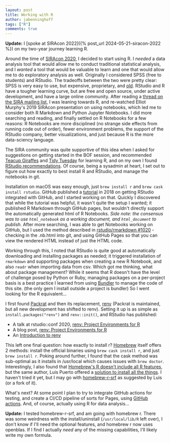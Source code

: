 ```yaml
---
layout: post
title: Working with R
author: jabenninghoff
tags: ["R"]
comments: true
---
```

**Update:** I [spoke at SIRAcon 2022]({% post_url 2024-05-21-siracon-2022 %}) on my two-year journey learning R.

Around the time of [SIRAcon 2020](https://societyinforisk.org), I decided to start using R. I *needed* a data analysis tool that would allow me to conduct traditional statistical analysis, and I *wanted* a tool that would be valuable to learn and one that would allow me to do exploratory analysis as well. Originally I considered SPSS (free to students) and RStudio. The tradeoffs between the two were pretty clear: SPSS is very easy to use, but expensive, proprietary, and [old](https://en.wikipedia.org/wiki/SPSS). RStudio and R have a tougher learning curve, but are free and open source, under active development, and have a large online community. After reading a [thread on the SIRA mailing list](https://groups.google.com/forum/#!msg/sira-public/T17qkvbwNhA/J42QjxbHAAAJ), I was leaning towards R, and re-watched Elliot Murphy's 2019 SIRAcon presentation on using notebooks, which led me to consider both R Markdown and Python Jupyter Notebooks. I did more searching and reading, and finally settled on R Notebooks for a few reasons: R Notebooks are more disciplined (no strange side effects from running code out of order), fewer environment problems, the support of the RStudio company, better visualizations, and just because R is the more data-sciency language.

The SIRA community was quite supportive of this idea when I asked for suggestions on getting started in the BOF session, and recommended [Teacup Giraffes](https://tinystats.github.io/teacups-giraffes-and-statistics/index.html) and [Tidy Tuesday](https://www.youtube.com/user/safe4democracy/videos) for learning R, and on my own I found [RStudio recommendations](https://education.rstudio.com/learn/beginner/). Of course, being a sysadmin at heart, I set out to figure out how exactly to best install R and RStudio, and manage the notebooks in git.

Installation on macOS was easy enough, just `brew install r` and `brew cask install rstudio`. GitHub published a [tutorial](https://resources.github.com/whitepapers/github-and-rstudio/) in 2018 on getting RStudio integrated with GitHub, and I started working on that. Quickly I discovered that while the tutorial was helpful, it wasn't quite the setup I wanted; it published R Markdown through GitHub pages, but wouldn't directly support the automatically generated html of R Notebooks. *Side note: the consensus was to use `html_notebook` as a working document, and `html_document` to publish.* After more searching, I was able to get Notebooks working on GitHub, but I used the method described in [rstudio/rmarkdown #1020](https://github.com/rstudio/rmarkdown/issues/1020) - checking in the .nb.html into git, and using GitHub Pages so that you can view the rendered HTML instead of just the HTML code.

Working through this, I noted that RStudio is quite good at automatically downloading and installing packages as needed; it triggered installation of `rmarkdown` and supporting packages when creating a new R Notebook, and also `readr` when importing data from csv. Which got me thinking, what about package management? While it seems that R doesn't have the level of challenge posed by Python or Ruby, managing packages on a per-project basis is a best practice I learned from using [Bundler](https://bundler.io) to manage the code of this site. (the only gem I install outside a project is bundler) So I went looking for the R equivalent...

I first found [Packrat](https://rstudio.github.io/packrat/) and then its replacement, [renv](https://github.com/rstudio/renv) (Packrat is maintained, but all new development has shifted to renv). Setting it up is as simple as `install.packages("renv")` and `renv::init()`, and RStudio has published:

- A talk at rstudio::conf 2020, [renv: Project Environments for R](https://rstudio.com/resources/rstudioconf-2020/renv-project-environments-for-r/)
- A blog post, [renv: Project Environments for R](https://blog.rstudio.com/2019/11/06/renv-project-environments-for-r/)
- An [Introduction to renv](https://rstudio.github.io/renv/articles/renv.html)

This left one final question: how exactly to install r? [Homebrew](https://brew.sh) itself offers 2 methods: install the official binaries using `brew cask install r`, and just `brew install r`. Poking around further, I found that the cask method was sub-optimal as it installs in /usr/local which causes issues with `brew doctor`. Interestingly, I also found that [Homebrew's R doesn't include all R features](https://luispuerto.net/blog/2018/05/11/homebrews-r-doesnt-have-all-the-capabilities/), but the same author, Luis Puerto offered a [solution to install all the things](https://luispuerto.net/blog/2018/05/11/installing-r-with-homebrew-with-all-the-capabilities/). I haven't tried it yet, but I may go with [homebrew-r-srf](https://github.com/sethrfore/homebrew-r-srf) as suggested by Luis (or a fork of it).

What's next? At some point I plan to try to integrate GitHub actions for testing, and create a CI/CD pipeline of sorts for Pages, using [GitHub actions](https://github.com/features/actions). And, of course, actually using R for data analysis...

**Update:** I tested homebrew-r-srf, and am going with homebrew r. There was some weirdness with the install/uninstall (`/usr/local/lib/R` left over), I don't know if I'll need the optional features, and homebrew r now uses openblas. If I find I actually *need* any of the missing capabilities, I'll likely write my own formula.
